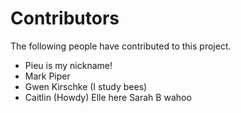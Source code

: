 # Contributors

The following people have contributed to this project.

* Pieu is my nickname!
* Mark Piper
* Gwen Kirschke (I study bees)
* Caitlin (Howdy)
Elle here 
Sarah B wahoo
